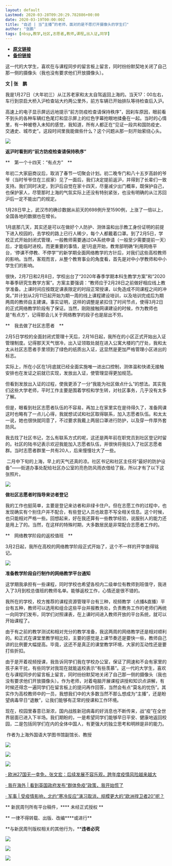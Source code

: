 ```yaml
---
layout: default
Lastmod: 2020-03-28T09:20:29.782886+00:00
date: 2020-03-19T00:00:00Z
title: "自述 | 当“主播”的老师，面对的是不愿打开摄像头的学生们"
author: "张鹏"
tags: [nbsp,教学,社区,志愿者,教师,课程,出入证,同学]
---
```


* [**原文链接**](https://mp.weixin.qq.com/s/GfB9cB4kVBdtRskH3Xlyaw)
* [**备份链接**](http://archive.ph/M7XMz)


  

  

  

  

这一代的大学生，喜欢在与课程同步的留言板上留言，同时纷纷默契地关闭了自己那一侧的摄像头（我也没有要求他们开放摄像头）。

  

  

  

  

**文 | 张　鹏**

  

我是1月27日（大年初三）从江苏老家和太太自驾返回上海的。当天17：00左右，车行到崇启大桥入沪检查站大约两公里外，前方车辆已开始排队等待检查后入沪。

高速上的电子显示屏远远地提示“前方防疫检查请保持秩序”，因刹车原因，眼前看不到头的各种车辆红色尾灯和显示屏上的红色字幕抢眼地揉叠在一起。当时的心情里，有一种被卷入未知的感觉，我知道，所有人都正在“见证一段共和国防疫史、交通史、城市史”。这段时间里我能做些什么？这个问题从那一刻开始萦绕心头。

![](/images/post/8fca11d6a21453923580d4dc0e823870.jpg)

**返沪时看到的“前方防疫检查请保持秩序”**  

**　第一个十四天：“有点方”　**

年初二大家庭商议后，取消了春节一切聚会计划。初二晚专门和八十五岁高龄的爷爷（当时爷爷住在三叔家）见了一面后，我们决定提前返沪，并得到了长辈们一致支持。我们同时决定，到沪后自觉在家十四天，尽量减少出门概率，既保护自己，也保护家人，尽管那时上海的气氛实际上还没有特别紧张，也没有明确的从江苏回沪后一定不能出门的规定。

1月28日早上，武汉市的确诊数据从前天的698例升至1590例，上涨了一倍以上，全国各地的数据也在增长。

1月底那几天，其实还是可以在做好个人防护、测体温和出示教工身份证明的前提下进入校园的，去学校的路上已行人稀少，每个人都戴着口罩。到了2月5日，学校正式开始封闭式管理，一般教师需要通过OA系统申请（一般至少需要提前一天）后，才能临时进校。而更重要的事情，是1月底开始，教育部明确“利用网络平台，‘停课不停教、不停学’”的新学期全面网络教学的方针后，对我们这些高校教师的影响。当然，客观而言，从整个教育事业的角度看，首先是对中小学教师和中小学生们的影响。

很快，2月7日和2月8日，学校出台了“2020年春季学期本科生教学方案”和“2020年春季研究生教学方案”。方案主要强调：“教师应于2月28日之前做好相应线上教学准备。上课时间应按既定课表限定的时段正常授课，以免造成不同课程之间的冲突。”并计划从2月11日起开始为期一周的线上课程建设培训，以及培训完成后为期两周的教师自主建课。事实证明，这样的调整是紧扣住了时间节点，使得3月2日的正式网络教学阶段有了保证。当然，刚刚接触网课建设的时候，作为教师也是“有点方”，记得那会儿关于网络教学的段子也是层出不穷。  

**　我去做了社区志愿者　**

2月5日学校的全面封闭式管理十天后，2月16日起，我所在的小区正式开始出入证管理制度。记得那天天气很冷，出入证领取处就在进入公寓大楼的门厅处，我和太太从社区志愿者手里领到了绿色的纸质出入证，这显然是更加严格管理小区进出的标志。

实际上，所在小区在1月底就已经全面实施唯一进出口控制，测体温和快递无接触安排也在发证之前就已实现，发放出入证，使管理显得更加规范。

但看到发放出入证的过程，使我更添了一分“我能为社区做点什么”的想法。其实我们这些大学老师，平时工作主要是围着学校和学生转，对社区事务，几乎没有太多了解。

但是，眼看到社区志愿者队伍的不容易，再加上在家里实在是待得久了，准备网课这时也略有了一点儿心得，我就想试试和社区取得联系，加入志愿者队伍。和太太一说，她也很快就同意了，不过要求我戴上两层口罩进行防护，以及穿一件厚外套防风。  

我去找了社区书记，怎么有联系方式的呢，这还是两年前在职党员到社区登记时留的。社区的陆书记表示欢迎我能加入志愿者队伍，并很快将我拉入了社区志愿者群。当时志愿者群里一共有20人，后来慢慢壮大了一些。  

 二月中下旬的上海，早上的天气还真的凉。社区书记和社区主任将“最好的防护设备”——街道办事处配给社区办公室的亮色防风雨衣借给了我，所以才有了以下这张照片。

![](/images/post/08f694f106e41beb7d640bdc93b6a3a2.jpg)

**做社区志愿者时指导来访者登记**  

我的工作也挺简单，主要是登记来访者和非绿卡住户。但在志愿工作的过程中，也发现确实有个别住户并不配合，有些登记人员也故意不写全相关信息。这个时候，也只能相对严格一些。回想起来，好在我还算有一些教学经验，说服别人的能力还是用上了的。当然，在这样的特殊时期，大多数居民是非常配合志愿者工作的。  

  

**　网络教学阶段的返校值班　**  

3月2日起，我所在高校的网络教学阶段正式开始了，这个不一样的开学值得铭记。  

![](/images/post/fccb1806b1e4a2182077e9bbc9bd4bb1.jpg)

**准备教学阶段自行制作的网络教学平台通知**  

这学期我承担有一些课程，同时学校也希望各校内二级单位有教师到班值守，我进入了3月到校总值班的教师名单。能够返校工作，心情还是很不错的。

我所在的学校，校方推荐的课程资源管理平台有三种，视频教学（点播&直播）平台有五种，教师可以选用和组合这些平台并报教务处，负责教务工作的老师们再统一向同学们发布，同学们对照课表，在上课时间进入教师开放的平台系统，就可以开始课程了。

由于有之前的教学测试和相对充分的教学准备，我这两周的网络教学还是相对顺利的。和正式在课堂里教学相比较，主要的感觉是上课节奏还是要快一些，教师自己讲的比例要大幅提高。毕竟，这还不是真正的课堂教学环境，大家的互动性还是要打些折扣。

由于是开着视频授课，我告诉同学们我在学校办公室，保证了网速和不会有家里的孩子来干扰，有些同学对我现在就能返校表示“有些羡慕”。这一代的大学生，喜欢在与课程同步的留言板上留言，同时纷纷默契地关闭了自己那一侧的摄像头（我也没有要求他们开放摄像头）。作为老师，对着电脑开展课程讲授和知识点讲解，有时候还得念一遍同学们在留言板上的提问再作回答，当然会有点“莫名的忧伤”。其实作为高校教师中的一员，我想我们中的大多数当然不那么想成为“主播”，还是盼望病毒早日“退散”，让我们能够有正常的授课和工作环境。

现在，校园里春意已渐浓，国内战胜新冠病毒的好消息也不断传来，战“疫”在全世界层面已进入下半场。我们期盼的，一是希望同学们能够早日平安、健康地返回校园，二是包括同学们在内的全体中国人，有更强大的独立思考和明辨是非的能力。  

 作者为上海外国语大学图书馆副馆长、教授

![](/images/post/d8ca61a3dfcf9a9aa170b58d4b6eeb42.jpg)

![](/images/post/28310b44c102999c14999270ff6cfdc9.jpg)

  

![](/images/post/9b9f59f87ccb0e7aa7587886d34765a8.jpg)

  

[· 欧洲27国无一幸免，张文宏：后续发展不容乐观，跨年度疫情风险越来越大](http://mp.weixin.qq.com/s?__biz=MTUzMDQzNjMwMQ==&mid=2652827228&idx=1&sn=40732826959e9e7be0e595721ba895eb&chksm=68ed23fe5f9aaae82755c96b009f3c87bdac31f1267c52dbfbadfa06f3c79489585db520f6cd&scene=21#wechat_redirect)

[· 我在海外 | 看到英国政府发布“群体免疫”政策，我开始慌了](http://mp.weixin.qq.com/s?__biz=MTUzMDQzNjMwMQ==&mid=2652827228&idx=2&sn=bf3489fdb7c1821f3cb969d5a8a9d8c4&chksm=68ed23fe5f9aaae8c20240505209624fb95344db8b620cd94a91454aeffbbefa2e3ccc34d706&scene=21#wechat_redirect)

[· 军事 | 受疫情影响，北约“寒冷反应”演习取消，规模更大的“欧洲捍卫者20”呢？](http://mp.weixin.qq.com/s?__biz=MTUzMDQzNjMwMQ==&mid=2652827150&idx=1&sn=a8357dee9a93c2102380663744b7690f&chksm=68ed23ac5f9aaaba62f3bf6eb78810ea68e53355e579d0279c53b2d0f11780807914d46282b2&scene=21#wechat_redirect)

** 新民周刊所有平台稿件，**** 未经正式授权 **

** 一律不得转载、出版、改编****或进行**

**与新民周刊版权相关的其他行为，****违者必究**

![](/images/post/fbac155a23cef35efa11ef3dbdf9782d.jpg)

![](/images/post/4f5cd63d63bb55513972eab52124ebcb.jpg)

![](/images/post/db130a25d9cabb873be4bb08ea7f824a.jpg)

